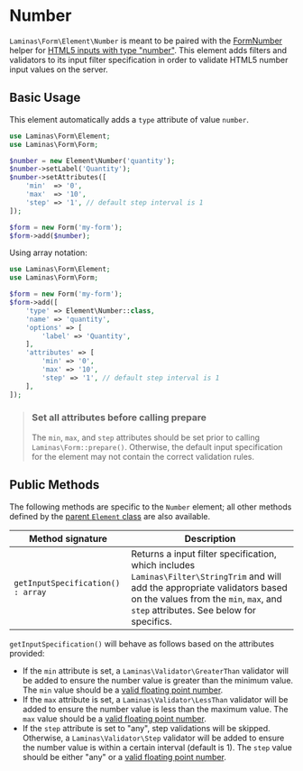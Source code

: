 # Number

`Laminas\Form\Element\Number` is meant to be paired with the
[FormNumber](../helper/form-number.md) helper for
[HTML5 inputs with type "number"](http://www.whatwg.org/specs/web-apps/current-work/multipage/states-of-the-type-attribute.html#number-state-%28type=number%29).
This element adds filters and validators to its input filter specification in
order to validate HTML5 number input values on the server.

## Basic Usage

This element automatically adds a `type` attribute of value `number`.

```php
use Laminas\Form\Element;
use Laminas\Form\Form;

$number = new Element\Number('quantity');
$number->setLabel('Quantity');
$number->setAttributes([
    'min'  => '0',
    'max'  => '10',
    'step' => '1', // default step interval is 1
]);

$form = new Form('my-form');
$form->add($number);
```

Using array notation:

```php
use Laminas\Form\Element;
use Laminas\Form\Form;

$form = new Form('my-form');
$form->add([
	'type' => Element\Number::class,
	'name' => 'quantity',
	'options' => [
		'label' => 'Quantity',
	],
	'attributes' => [
		'min' => '0',
		'max' => '10',
		'step' => '1', // default step interval is 1
	],
]);
```

> ### Set all attributes before calling prepare
>
> The `min`, `max`, and `step` attributes should be set prior to calling
> `Laminas\Form::prepare()`. Otherwise, the default input specification for the
> element may not contain the correct validation rules.

## Public Methods

The following methods are specific to the `Number` element; all other methods
defined by the [parent `Element` class](element.md#public-methods) are also
available.

Method signature                  | Description
--------------------------------- | -----------
`getInputSpecification() : array` | Returns a input filter specification, which includes `Laminas\Filter\StringTrim` and will add the appropriate validators based on the values from the `min`, `max`, and `step` attributes. See below for specifics.

`getInputSpecification()` will behave as follows based on the attributes
provided:

- If the `min` attribute is set, a `Laminas\Validator\GreaterThan` validator will
  be added to ensure the number value is greater than the minimum value. The
  `min` value should be a [valid floating point number](http://www.whatwg.org/specs/web-apps/current-work/multipage/common-microsyntaxes.html#valid-floating-point-number).
- If the `max` attribute is set, a `Laminas\Validator\LessThan` validator will be
  added to ensure the number value is less than the maximum value. The `max`
  value should be a [valid floating point number](http://www.whatwg.org/specs/web-apps/current-work/multipage/common-microsyntaxes.html#valid-floating-point-number).
- If the `step` attribute is set to "any", step validations will be skipped.
  Otherwise, a `Laminas\Validator\Step` validator will be added to ensure the
  number value is within a certain interval (default is 1). The `step` value
  should be either "any" or a [valid floating point number](http://www.whatwg.org/specs/web-apps/current-work/multipage/common-microsyntaxes.html#valid-floating-point-number).

